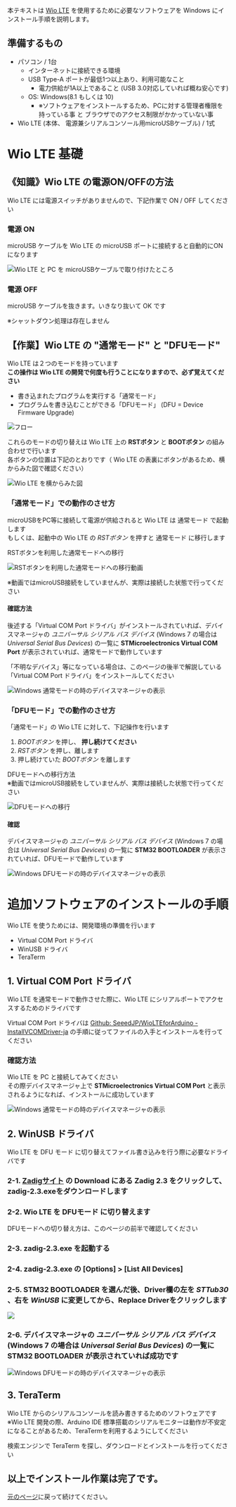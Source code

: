 本テキストは [Wio LTE](https://soracom.jp/products/wio_lte/) を使用するために必要なソフトウェアを Windows にインストール手順を説明します。

## 準備するもの

* パソコン / 1台
    * インターネットに接続できる環境
    * USB Type-A ポートが最低1つ以上あり、利用可能なこと
        * 電力供給が1A以上であること (USB 3.0対応していれば概ね安心です)
    * OS: Windows(8.1 もしくは 10)
        * ※ソフトウェアをインストールするため、PCに対する管理者権限を持っている事 と ブラウザでのアクセス制限がかかっていない事
* Wio LTE (本体、 電源兼シリアルコンソール用microUSBケーブル) / 1式

# Wio LTE 基礎

## 《知識》Wio LTE の電源ON/OFFの方法

Wio LTE には電源スイッチがありませんので、下記作業で ON / OFF してください

### 電源 ON

microUSB ケーブルを Wio LTE の microUSB ポートに接続すると自動的にONになります

![Wio LTE と PC を microUSBケーブルで取り付けたところ](https://docs.google.com/drawings/d/e/2PACX-1vSgLUCOrN928URIfbcNC0VR4xwSBOCYm8ngs0d2edkWyu4ZC7VNoXjALvKOXv121zk3RZB2vF9J40fB/pub?w=640&h=480)

### 電源 OFF

microUSB ケーブルを抜きます。いきなり抜いて OK です

※シャットダウン処理は存在しません

## 【作業】Wio LTE の "通常モード" と "DFUモード"

Wio LTE は２つのモードを持っています  
**この操作は Wio LTE の開発で何度も行うことになりますので、必ず覚えてください**

* 書き込まれたプログラムを実行する「通常モード」
* プログラムを書き込むことができる「DFUモード」 (DFU = Device Firmware Upgrade)

![フロー](https://docs.google.com/drawings/d/e/2PACX-1vQAcnymqWTTneRwnc9EFz21YvrmfCsIuV33yfqf1ODC_LKQR-6762CJDMclRIWC8BfUeDDLpC6KKs-2/pub?w=581&h=253)


これらのモードの切り替えは Wio LTE 上の **RSTボタン** と **BOOTボタン** の組み合わせで行います  
各ボタンの位置は下記のとおりです（ Wio LTE の表裏にボタンがあるため、横からみた図で確認ください）

![Wio LTE を横からみた図](https://docs.google.com/drawings/d/e/2PACX-1vRnhRiZC7-jRCqLaxJO6E7Bmq0_8BxornXgP1y6UHdYXhr6iBm_RNoV148oSzJKeHBYXRjYai9msQoz/pub?w=480&h=249)

### 「通常モード」での動作のさせ方

microUSBをPC等に接続して電源が供給されると Wio LTE は 通常モード で起動します  
もしくは、起動中の Wio LTE の *RSTボタン* を押すと 通常モード に移行します

RSTボタンを利用した通常モードへの移行

![RSTボタンを利用した通常モードへの移行動画](http://drive.google.com/uc?export=view&id=1YkxHW6LBtDQP6SKi1ytw3snOMe-Vt6HQ)

※動画ではmicroUSB接続をしていませんが、実際は接続した状態で行ってください

#### 確認方法

後述する「Virtual COM Port ドライバ」がインストールされていれば、デバイスマネージャの *ユニバーサル シリアル バス デバイス* (Windows 7 の場合は *Universal Serial Bus Devices*) の一覧に **STMicroelectronics Virtual COM Port** が表示されていれば、通常モードで動作しています

「不明なデバイス」等になっている場合は、このページの後半で解説している「Virtual COM Port ドライバ」をインストールしてください

![Windows 通常モードの時のデバイスマネージャの表示](https://dev.soracom.io/img/gs_wio-lte/basic-normal-win.png)

### 「DFUモード」での動作のさせ方

「通常モード」の Wio LTE に対して、下記操作を行います

1. *BOOTボタン* を押し、 **押し続けてください**
2. *RSTボタン* を押し、離します
3. 押し続けていた *BOOTボタン* を離します

DFUモードへの移行方法  
※動画ではmicroUSB接続をしていませんが、実際は接続した状態で行ってください

![DFUモードへの移行](http://drive.google.com/uc?export=view&id=1447mCTbYS7iMTtVWaTkXJzHD8vJ8lprJ)

#### 確認

デバイスマネージャの *ユニバーサル シリアル バス デバイス* (Windows 7 の場合は *Universal Serial Bus Devices*) の一覧に **STM32 BOOTLOADER** が表示されていれば、DFUモードで動作しています

![Windows DFUモードの時のデバイスマネージャの表示](https://dev.soracom.io/img/gs_wio-lte/basic-dfu-win.png)

# 追加ソフトウェアのインストールの手順

Wio LTE を使うためには、開発環境の準備を行います

* Virtual COM Port ドライバ
* WinUSB ドライバ
* TeraTerm

## 1. Virtual COM Port ドライバ

Wio LTE を通常モードで動作させた際に、Wio LTE にシリアルポートでアクセスするためのドライバです

Virtual COM Port ドライバは [Github: SeeedJP/WioLTEforArduino - InstallVCOMDriver-ja](https://github.com/SeeedJP/WioLTEforArduino/wiki/InstallVCOMDriver-ja) の手順に従ってファイルの入手とインストールを行ってください

### 確認方法

Wio LTE を PC と接続してみてください  
その際デバイスマネージャ上で **STMicroelectronics Virtual COM Port** と表示されるようになれば、インストールに成功しています

![Windows 通常モードの時のデバイスマネージャの表示](https://dev.soracom.io/img/gs_wio-lte/basic-normal-win.png)

## 2. WinUSB ドライバ

Wio LTE を DFU モード に切り替えてファイル書き込みを行う際に必要なドライバです

### 2-1. [Zadigサイト](http://zadig.akeo.ie/) の Download にある **Zadig 2.3** をクリックして、zadig-2.3.exeをダウンロードします

### 2-2. Wio LTE を DFUモード に切り替えます

DFUモードへの切り替え方は、このページの前半で確認してください

### 2-3. zadig-2.3.exe を起動する

### 2-4. zadig-2.3.exe の [Options] > [List All Devices]

### 2-5. **STM32 BOOTLOADER** を選んだ後、Driver欄の左を *STTub30* 、右を *WinUSB* に変更してから、Replace Driverをクリックします  

![](https://github.com/SeeedJP/WioLTEforArduino/wiki/img/11.png)

### 2-6. デバイスマネージャの *ユニバーサル シリアル バス デバイス* (Windows 7 の場合は *Universal Serial Bus Devices*) の一覧に **STM32 BOOTLOADER** が表示されていれば成功です

![Windows DFUモードの時のデバイスマネージャの表示](https://dev.soracom.io/img/gs_wio-lte/basic-dfu-win.png)

## 3. TeraTerm

Wio LTE からのシリアルコンソールを読み書きするためのソフトウェアです  
※Wio LTE 開発の際、Arduino IDE 標準搭載のシリアルモニターは動作が不安定になることがあるため、TeraTermを利用するようにしてください

検索エンジンで TeraTerm を探し、ダウンロードとインストールを行ってください

## 以上でインストール作業は完了です。

[元のページ](1-setup#LED)に戻って続けてください。
